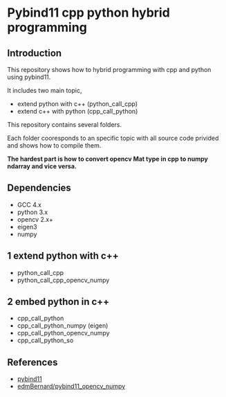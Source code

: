 # Pybind11 cpp python hybrid programming

## Introduction

This repository shows how to hybrid programming with cpp and python using pybind11.

It includes two main topic,

- extend python with c++ (python_call_cpp)
- extend c++ with python (cpp_call_python)

This repository contains several folders. 

Each folder cooresponds to an specific topic with all source code privided and shows how to compile them.

**The hardest part is how to convert opencv Mat type in cpp to numpy ndarray and vice versa.**


## Dependencies
- GCC 4.x
- python 3.x
- opencv 2.x+
- eigen3
- numpy



## 1 extend python with c++

- python_call_cpp
- python_call_cpp_opencv_numpy

## 2 embed python in c++

- cpp_call_python
- cpp_call_python_numpy (eigen)
- cpp_call_python_opencv_numpy
- cpp_call_python_so




## References

- [pybind11](https://github.com/pybind/pybind11)
- [edmBernard/pybind11_opencv_numpy](https://github.com/edmBernard/pybind11_opencv_numpy)